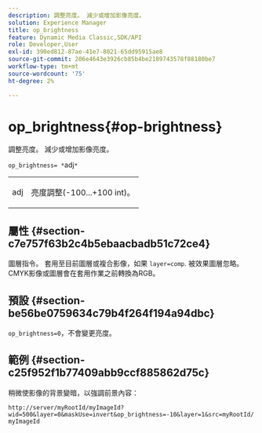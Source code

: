 ```yaml
---
description: 調整亮度。 減少或增加影像亮度。
solution: Experience Manager
title: op_brightness
feature: Dynamic Media Classic,SDK/API
role: Developer,User
exl-id: 390ed812-87ae-41e7-8021-65dd95915ae8
source-git-commit: 206e4643e3926cb85b4be2189743578f88180be7
workflow-type: tm+mt
source-wordcount: '75'
ht-degree: 2%

---
```


# op_brightness{#op-brightness}

調整亮度。 減少或增加影像亮度。

`op_brightness= *`adj`*`

<table id="simpletable_2B5DB95B1FF044C8BD226D4F8311E806"> 
 <tr class="strow"> 
  <td class="stentry"> <p><span class="varname"> adj</span> </p> </td> 
  <td class="stentry"> <p>亮度調整(-100...+100 int)。 </p></td> 
 </tr> 
</table>

## 屬性 {#section-c7e757f63b2c4b5ebaacbadb51c72ce4}

圖層指令。 套用至目前圖層或複合影像，如果 `layer=comp`. 被效果圖層忽略。 CMYK影像或圖層會在套用作業之前轉換為RGB。

## 預設 {#section-be56be0759634c79b4f264f194a94dbc}

`op_brightness=0`，不會變更亮度。

## 範例 {#section-c25f952f1b77409abb9ccf885862d75c}

稍微使影像的背景變暗，以強調前景內容：

`http://server/myRootId/myImageId?wid=500&layer=0&maskUse=invert&op_brightness=-10&layer=1&src=myRootId/myImageId`

